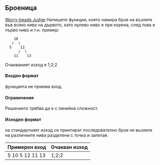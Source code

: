 ## Броеница
[Worry-beads Judge](https://www.hackerrank.com/contests/test4-sda-/challenges/challenge-1693/problem)
Напишете функция, която намира броя на възлите във всяко ниво на дървото, като нулево ниво е при корена, след това е първо ниво и т.н. пример:
```
    10
   /  \   
  5    12
      /  \
    11    13
```
Очакваният изход е 1;2;2

#### Входен формат

функцията не приема вход.

#### Ограничения

Решението трябва да е с линейна сложност.

#### Изходен формат

на стандартният изход се принтират последователно броя ня възлите на различните нива разделени с точка и запетая.

Примерен вход|Очакван изход
-|-
5 10 5 12 11 13|1;2;2
